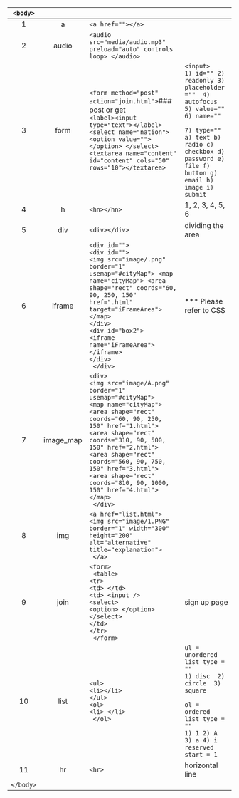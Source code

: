 |```<body>``` | | | |
|:---:|:---:|:---|:---|
| 1  | a     | ```<a href=""></a>```|  |
| 2  | audio | ```<audio src="media/audio.mp3" preload="auto" controls loop> </audio>```|  |
| 3  | form  | ```<form method="post" action="join.html">```### post or get   <br> ```<label><input type="text"></label>``` <br> ```<select name="nation"> <option value=""></option> </select>``` <br> ```<textarea name="content" id="content" cols="50" rows="10"></textarea>``` | ```<input>``` <br> ```1) id="" 2) readonly 3) placeholder =""  4) autofocus 5) value="" 6) name="" ``` <br> ```  ```<br>``` 7) type="" ``` <br> ```a) text b) radio c) checkbox d) password e) file f) button g) email h) image i) submit  ``` |
| 4  | h     | ```<hn></hn>```   | 1, 2, 3, 4, 5, 6 |
| 5  | div   | ```<div></div>```   | dividing the area |
| 6  | iframe | ```<div id="">``` <br> ```<div id=""> ``` <br> ```<img src="image/.png" border="1" usemap="#cityMap"> <map name="cityMap"> <area shape="rect" coords="60, 90, 250, 150" href=".html" target="iFrameArea"> ``` <br> ``` </map> ``` <br> ```</div> ``` <br> ``` <div id="box2"> ```<br>``` <iframe name="iFrameArea"></iframe> ```<br>```</div> ```<br>``` </div>``` | *** Please refer to CSS 
| 7  | image_map | ```<div> ```<br>```<img src="image/A.png" border="1" usemap="#cityMap"> ```<br>``` <map name="cityMap"> ```<br>``` <area shape="rect" coords="60, 90, 250, 150" href="1.html"> ```<br>``` <area shape="rect" coords="310, 90, 500, 150" href="2.html"> ```<br>``` <area shape="rect" coords="560, 90, 750, 150" href="3.html"> <area shape="rect" coords="810, 90, 1000, 150" href="4.html"> ```<br>```</map> ```<br>``` </div>``` |  |
| 8  | img       | ```<a href="list.html"> ```<br>```<img src="image/1.PNG" border="1" width="300" height="200" alt="alternative" title="explanation"> ```<br>``` </a>``` |   |
| 9  | join      | ```<form> ```<br>``` <table>``` <br> ```<tr> ```<br>``` <td> </td> ```<br>``` <td> <input /> ```<br>```<select> ```<br>``` <option> </option> ```<br>``` </select> ```<br>``` </td> ```<br>``` </tr> ```<br>``` </form>``` | sign up page  |
| 10 | list      | ```<ul> ```<br>``` <li></li> ```<br>``` </ul> ```<br>```<ol> ```<br>``` <li> </li> ```<br>``` </ol>``` | ```ul = unordered list type = "" ```<br>``` 1) disc  2) circle  3) square ```<br>``` ```<br>``` ol = ordered list type = "" ```<br>``` 1) 1 2) A 3) a 4) i ```<br>``` reserved  start = 1 ``` |
| 11 | hr        | ```<hr>```  | horizontal line  |
| ```</body>``` |  |  |  |